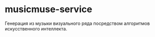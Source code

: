 # musicmuse-service
Генерация из музыки визуального ряда посредством алгоритмов искусственного интеллекта.
